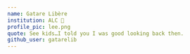 ```yaml
---
name: Gatare Libère
institution: ALC 🚩
profile_pic: lee.png
quote: See kids…I told you I was good looking back then.
github_user: gatarelib
---
```

